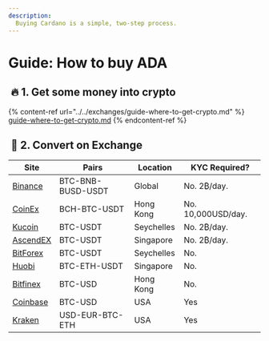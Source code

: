 ```yaml
---
description:
  Buying Cardano is a simple, two-step process.
---
```


# Guide: How to buy ADA

## ​ :fire: 1. Get some money into crypto <a href="1-get-some-money-into-crypto" id="1-get-some-money-into-crypto"></a>

{% content-ref url="../../exchanges/guide-where-to-get-crypto.md" %}
[guide-where-to-get-crypto.md](../../exchanges/guide-where-to-get-crypto.md)
{% endcontent-ref %}

## ​ :arrows_counterclockwise: 2. Convert on Exchange <a href="2-convert-on-exchange" id="2-convert-on-exchange"></a>

| Site                                                                 | Pairs             | Location   | KYC Required?      |
| -------------------------------------------------------------------- | ----------------- | ---------- | ------------------ |
| [Binance](https://www.binance.com/en/register?ref=RI4R7YI6)          | BTC-BNB-BUSD-USDT | Global     | No. 2₿/day.        |
| [CoinEx](https://www.coinex.com/register?refer_code=6rcz2)           | BCH-BTC-USDT      | Hong Kong  | No. 10,000USD/day. |
| [Kucoin](https://www.kucoin.com/ucenter/signup?rcode=2M43tty)        | BTC-USDT          | Seychelles | No. 2₿/day.        |
| [AscendEX](https://ascendex.com)                                     | BTC-USDT          | Singapore  | No. 2₿/day.        |
| [BitForex](https://www.bitforex.com)                                 | BTC-USDT          | Seychelles | No.                |
| [Huobi](https://www.hbg.com/en-us/exchange/?s=xtz_btc\&invite_code=) | BTC-ETH-USDT      | Singapore  | No.                |
| [Bitfinex](https://www.bitfinex.com/t/ETH:UST)                       | BTC-USD           | Hong Kong  | No.                |
| [Coinbase](https://pro.coinbase.com/trade/ETH-USDC)                  | BTC-USD           | USA        | Yes                |
| [Kraken](https://www.kraken.com)                                     | USD-EUR-BTC-ETH   | USA        | Yes                |
